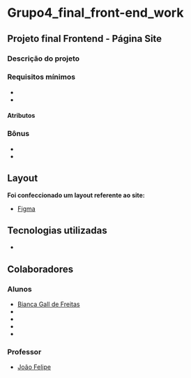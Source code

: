 # Grupo4_final_front-end_work

## Projeto final Frontend - Página Site
### Descrição do projeto

### Requisitos mínimos

-
-
#### Atributos

### Bônus 
- 
- 


## Layout

**Foi confeccionado um layout referente ao site:** 

*  [Figma](https://www.figma.com/file/NKKVmJD2GznwEOsWviB0e2/Trabalho-Front?type=design&node-id=1-2&t=u1V8ddk72TOh13ZG-0)


## Tecnologias utilizadas

* []()

 
## Colaboradores
### Alunos
* [Bianca Gall de Freitas](https://www.linkedin.com/in/bianca-gall-de-freitas-349b0175/)
* []()
* []()
* []() 
* []()

### Professor

* [João Felipe](https://www.linkedin.com/in/brjoaof/)
